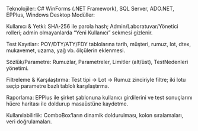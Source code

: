 Teknolojiler: C# WinForms (.NET Framework), SQL Server, ADO.NET, EPPlus, Windows Desktop
Modüller:

Kullanıcı & Yetki: SHA-256 ile parola hash; Admin/Laboratuvar/Yönetici rolleri; admin olmayanlarda “Yeni Kullanıcı” sekmesi gizlenir.

Test Kayıtları: POY/DTY/ATY/FDY tablolarına tarih, müşteri, rumuz, lot, dtex, mukavemet, uzama, yağ vb. ölçülerin eklenmesi.

Sözlük/Parametre: Rumuzlar, Parametreler, Limitler (alt/üst), TestNedenleri yönetimi.

Filtreleme & Karşılaştırma: Test tipi → Lot → Rumuz zinciriyle filtre; iki lotu seçip parametre bazlı tablolı karşılaştırma.

Raporlama: EPPlus ile şirket şablonuna kullanıcı girdilerini ve test sonuçlarını hücre haritası ile doldurup masaüstüne kaydetme.

Kullanılabilirlik: ComboBox’ların dinamik doldurulması, kolon sıralamaları, veri doğrulamaları.
